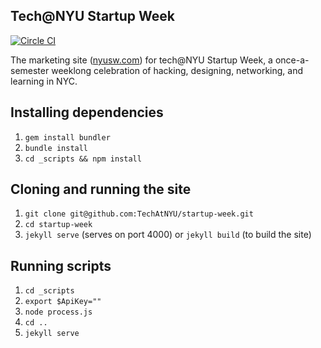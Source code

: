 Tech@NYU Startup Week
--------

[![Circle CI](https://circleci.com/gh/TechAtNYU/startup-week.svg?style=svg)](https://circleci.com/gh/TechAtNYU/startup-week)

The marketing site ([nyusw.com](http://nyusw.com)) for tech@NYU Startup Week, a once-a-semester weeklong celebration of hacking, designing, networking, and learning in NYC.

## Installing dependencies

1. `gem install bundler`
2. `bundle install`
3. `cd _scripts && npm install`

## Cloning and running the site

1. `git clone git@github.com:TechAtNYU/startup-week.git`
2. `cd startup-week`
3. `jekyll serve` (serves on port 4000) or `jekyll build` (to build the site)

## Running scripts

1. `cd _scripts`
2. `export $ApiKey=""`
3. `node process.js`
4. `cd ..`
5. `jekyll serve`
